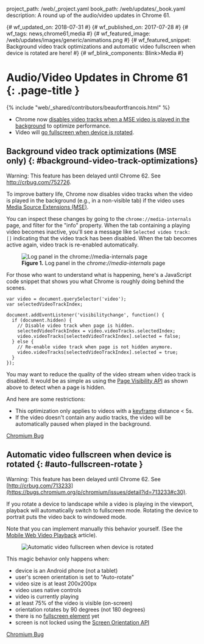 project_path: /web/_project.yaml book_path: /web/updates/_book.yaml description: A round up of the audio/video updates in Chrome 61.

{# wf_updated_on: 2018-07-31 #} {# wf_published_on: 2017-07-28 #} {# wf_tags: news,chrome61,media #} {# wf_featured_image: /web/updates/images/generic/animations.png #} {# wf_featured_snippet: Background video track optimizations and automatic video fullscreen when device is rotated are here! #} {# wf_blink_components: Blink>Media #}

# Audio/Video Updates in Chrome 61 {: .page-title }

{% include "web/_shared/contributors/beaufortfrancois.html" %}

- Chrome now [disables video tracks when a MSE video is played in the background](#background-video-track-optimizations) to optimize performance.
- Video will [go fullscreen when device is rotated](#auto-fullscreen-rotate).

## Background video track optimizations (MSE only) {: #background-video-track-optimizations}

Warning: This feature has been delayed until Chrome 62. See <http://crbug.com/752726>.

To improve battery life, Chrome now disables video tracks when the video is played in the background (e.g., in a non-visible tab) if the video uses [Media Source Extensions (MSE)](/web/fundamentals/media/mse/basics).

You can inspect these changes by going to the `chrome://media-internals` page, and filter for the "info" property. When the tab containing a playing video becomes inactive, you'll see a message like `Selected video track: []` indicating that the video track has been disabled. When the tab becomes active again, video track is re-enabled automatically.

<figure>
  <img src="/web/updates/images/2017/07/media-internals.png"
       alt="Log panel in the chrome://media-internals page">
  <figcaption>
    <b>Figure 1.</b>
    Log panel in the <i>chrome://media-internals</i> page
  </figcaption>
</figure>

For those who want to understand what is happening, here's a JavaScript code snippet that shows you what Chrome is roughly doing behind the scenes.

    var video = document.querySelector('video');
    var selectedVideoTrackIndex;
    
    document.addEventListener('visibilitychange', function() {
      if (document.hidden) {
        // Disable video track when page is hidden.
        selectedVideoTrackIndex = video.videoTracks.selectedIndex;
        video.videoTracks[selectedVideoTrackIndex].selected = false;
      } else {
        // Re-enable video track when page is not hidden anymore.
        video.videoTracks[selectedVideoTrackIndex].selected = true;
      }
    });
    

You may want to reduce the quality of the video stream when video track is disabled. It would be as simple as using the [Page Visibility API](https://www.w3.org/TR/page-visibility/) as shown above to detect when a page is hidden.

And here are some restrictions:

- This optimization only applies to videos with a [keyframe](https://en.wikipedia.org/wiki/Key_frame#Video_compression) distance < 5s.
- If the video doesn't contain any audio tracks, the video will be automatically paused when played in the background.

[Chromium Bug](https://bugs.chromium.org/p/chromium/issues/detail?id=663999)

## Automatic video fullscreen when device is rotated {: #auto-fullscreen-rotate }

Warning: This feature has been delayed until Chrome 62. See [http://crbug.com/713233](https://bugs.chromium.org/p/chromium/issues/detail?id=713233#c30).

If you rotate a device to landscape while a video is playing in the viewport, playback will automatically switch to fullscreen mode. Rotating the device to portrait puts the video back to windowed mode.

Note that you can implement manually this behavior yourself. (See the [Mobile Web Video Playback](/web/fundamentals/media/mobile-web-video-playback#fullscreen) article).

<figure>
  <img src="/web/updates/images/2017/07/auto-fullscreen-rotate.png"
       alt="Automatic video fullscreen when device is rotated">
</figure>

This magic behavior only happens when:

- device is an Android phone (not a tablet)
- user's screen orientation is set to "Auto-rotate"
- video size is at least 200x200px
- video uses native controls
- video is currently playing
- at least 75% of the video is visible (on-screen)
- orientation rotates by 90 degrees (not 180 degrees)
- there is no [fullscreen element](https://developer.mozilla.org/en-US/docs/Web/API/Document/fullscreenElement) yet
- screen is not locked using the [Screen Orientation API](https://w3c.github.io/screen-orientation/)

[Chromium Bug](https://bugs.chromium.org/p/chromium/issues/detail?id=713233)